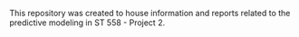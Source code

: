 This repository was created to house information and reports related to the predictive modeling in ST 558 - Project 2. 

